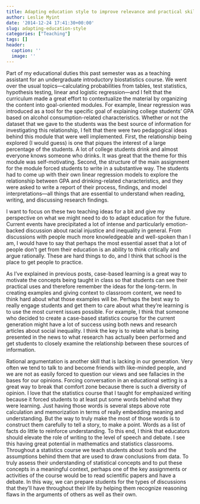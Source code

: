 ```yaml
---
title: Adapting education style to improve relevance and practical skills
author: Leslie Myint
date: '2014-12-24 17:41:30+00:00'
slug: adapting-education-style
categories: ["Teaching"]
tags: []
header:
  caption: ''
  image: ''
---
```


Part of my educational duties this past semester was as a teaching assistant for an undergraduate introductory biostatistics course. We went over the usual topics—calculating probabilities from tables, test statistics, hypothesis testing, linear and logistic regression—and I felt that the curriculum made a great effort to contextualize the material by organizing the content into goal-oriented modules. For example, linear regression was introduced as a tool for the specific goal of explaining college students’ GPA based on alcohol consumption-related characteristics. Whether or not the dataset that we gave to the students was the best source of information for investigating this relationship, I felt that there were two pedagogical ideas behind this module that were well implemented. First, the relationship being explored (I would guess) is one that piques the interest of a large percentage of the students. A lot of college students drink and almost everyone knows someone who drinks. It was great that the theme for this module was self-motivating. Second, the structure of the main assignment for the module forced students to write in a substantive way. The students had to come up with their own linear regression models to explore the relationship between GPA and drinking-related characteristics, and they were asked to write a report of their process, findings, and model interpretations—all things that are essential to understand when reading, writing, and discussing research findings.

I want to focus on these two teaching ideas for a bit and give my perspective on what we might need to do to adapt education for the future. Current events have precipitated a lot of intense and particularly emotion-backed discussion about racial injustice and inequality in general. From discussions with people much more knowledgeable and well-spoken than I am, I would have to say that perhaps the most essential asset that a lot of people don’t get from their education is an ability to think critically and argue rationally. These are hard things to do, and I think that school is the place to get people to practice.

As I’ve explained in previous posts, case-based learning is a great way to motivate the concepts being taught in class so that students can see their practical uses and therefore remember the ideas for the long-term. In creating examples and giving context to classroom content, we need to think hard about what those examples will be. Perhaps the best way to really engage students and get them to care about what they’re learning is to use the most current issues possible. For example, I think that someone who decided to create a case-based statistics course for the current generation might have a lot of success using both news and research articles about social inequality. I think the key is to relate what is being presented in the news to what research has actually been performed and get students to closely examine the relationship between these sources of information.

Rational argumentation is another skill that is lacking in our generation. Very often we tend to talk to and become friends with like-minded people, and we are not as easily forced to question our views and see fallacies in the bases for our opinions. Forcing conversation in an educational setting is a great way to break that comfort zone because there is such a diversity of opinion. I love that the statistics course that I taught for emphasized writing because it forced students to at least put some words behind what they were learning. Just having those words is several steps above rote calculation and memorization in terms of really embedding meaning and understanding. But the way to truly make the most of those words is to construct them carefully to tell a story, to make a point. Words as a list of facts do little to reinforce understanding. To this end, I think that educators should elevate the role of writing to the level of speech and debate. I see this having great potential in mathematics and statistics classrooms. Throughout a statistics course we teach students about tools and the assumptions behind them that are used to draw conclusions from data. To truly assess their understanding of statistical concepts and to put these concepts in a meaningful context, perhaps one of the key assignments or activities of the course would be to read scientific papers and have a debate. In this way, we can prepare students for the types of discussions that they’ll have throughout their life by helping them recognize reasoning flaws in the arguments of others as well as their own.
